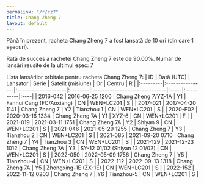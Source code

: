 ```yaml
---
permalink: "/r/cz7"
title: Chang Zheng 7
layout: default
---
```


Până în prezent, racheta Chang Zheng 7 a fost lansată de 10 ori (din care 1 eșecuri).

Rată de succes a rachetei Chang Zheng 7 este de 90.00%.
Număr de lansări reușite de la ultimul eșec: 7


Lista lansărilor orbitale pentru racheta Chang Zheng 7:
| ID       | Dată (UTC)      | Lansator            | Serie   | Satelit (misiune)             | Or   | Centru    | R   |
|:---------|:----------------|:--------------------|:--------|:------------------------------|:-----|:----------|:----|
| 2016-042 | 2016-06-25 1200 | Chang Zheng 7/YZ-1A | Y1      | Fanhui Cang (FC/Aoxiang)      | CN   | WEN+LC201 | S   |
| 2017-021 | 2017-04-20 1141 | Chang Zheng 7       | Y2      | Tianzhou 1                    | CN   | WEN+LC201 | S   |
| 2020-F02 | 2020-03-16 1334 | Chang Zheng 7A      | Y1      | XYZ-6                         | CN   | WEN+LC201 | F   |
| 2021-019 | 2021-03-11 1751 | Chang Zheng 7A      | Y2      | Shiyan 9                      | CN   | WEN+LC201 | S   |
| 2021-046 | 2021-05-29 1255 | Chang Zheng 7       | Y3      | Tianzhou 2                    | CN   | WEN+LC201 | S   |
| 2021-085 | 2021-09-20 0710 | Chang Zheng 7       | Y4      | Tianzhou 3                    | CN   | WEN+LC201 | S   |
| 2021-129 | 2021-12-23 1012 | Chang Zheng 7A      | Y3      | SY-12 01/02 (Shiyan 12 01/02) | CN   | WEN+LC201 | S   |
| 2022-050 | 2022-05-09 1756 | Chang Zheng 7       | Y5      | Tianzhou-4                    | CN   | WEN+LC201 | S   |
| 2022-112 | 2022-09-13 1318 | Chang Zheng 7A      | Y5      | Zhongxing-1E (ZX-1E)          | CN   | WEN+LC201 | S   |
| 2022-152 | 2022-11-12 0203 | Chang Zheng 7       | Y6      | Tianzhou-5                    | CN   | WEN+LC201 | S   |
